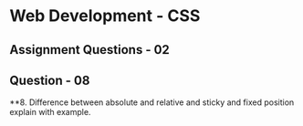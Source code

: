 # **Web Development - CSS**
## **Assignment Questions - 02**
## **Question - 08**

**8. Difference between absolute and relative and sticky and fixed position explain with example.